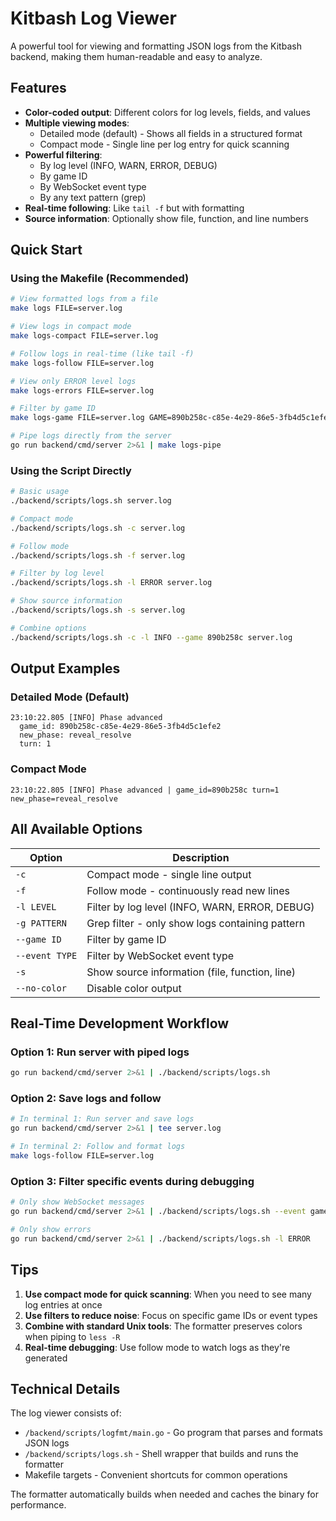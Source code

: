 # Kitbash Log Viewer

A powerful tool for viewing and formatting JSON logs from the Kitbash backend, making them human-readable and easy to analyze.

## Features

- **Color-coded output**: Different colors for log levels, fields, and values
- **Multiple viewing modes**: 
  - Detailed mode (default) - Shows all fields in a structured format
  - Compact mode - Single line per log entry for quick scanning
- **Powerful filtering**:
  - By log level (INFO, WARN, ERROR, DEBUG)
  - By game ID
  - By WebSocket event type
  - By any text pattern (grep)
- **Real-time following**: Like `tail -f` but with formatting
- **Source information**: Optionally show file, function, and line numbers

## Quick Start

### Using the Makefile (Recommended)

```bash
# View formatted logs from a file
make logs FILE=server.log

# View logs in compact mode
make logs-compact FILE=server.log

# Follow logs in real-time (like tail -f)
make logs-follow FILE=server.log

# View only ERROR level logs
make logs-errors FILE=server.log

# Filter by game ID
make logs-game FILE=server.log GAME=890b258c-c85e-4e29-86e5-3fb4d5c1efe2

# Pipe logs directly from the server
go run backend/cmd/server 2>&1 | make logs-pipe
```

### Using the Script Directly

```bash
# Basic usage
./backend/scripts/logs.sh server.log

# Compact mode
./backend/scripts/logs.sh -c server.log

# Follow mode
./backend/scripts/logs.sh -f server.log

# Filter by log level
./backend/scripts/logs.sh -l ERROR server.log

# Show source information
./backend/scripts/logs.sh -s server.log

# Combine options
./backend/scripts/logs.sh -c -l INFO --game 890b258c server.log
```

## Output Examples

### Detailed Mode (Default)

```
23:10:22.805 [INFO] Phase advanced
  game_id: 890b258c-c85e-4e29-86e5-3fb4d5c1efe2
  new_phase: reveal_resolve
  turn: 1
```

### Compact Mode

```
23:10:22.805 [INFO] Phase advanced | game_id=890b258c turn=1 new_phase=reveal_resolve
```

## All Available Options

| Option | Description |
|--------|-------------|
| `-c` | Compact mode - single line output |
| `-f` | Follow mode - continuously read new lines |
| `-l LEVEL` | Filter by log level (INFO, WARN, ERROR, DEBUG) |
| `-g PATTERN` | Grep filter - only show logs containing pattern |
| `--game ID` | Filter by game ID |
| `--event TYPE` | Filter by WebSocket event type |
| `-s` | Show source information (file, function, line) |
| `--no-color` | Disable color output |

## Real-Time Development Workflow

### Option 1: Run server with piped logs
```bash
go run backend/cmd/server 2>&1 | ./backend/scripts/logs.sh
```

### Option 2: Save logs and follow
```bash
# In terminal 1: Run server and save logs
go run backend/cmd/server 2>&1 | tee server.log

# In terminal 2: Follow and format logs
make logs-follow FILE=server.log
```

### Option 3: Filter specific events during debugging
```bash
# Only show WebSocket messages
go run backend/cmd/server 2>&1 | ./backend/scripts/logs.sh --event game_message_received

# Only show errors
go run backend/cmd/server 2>&1 | ./backend/scripts/logs.sh -l ERROR
```

## Tips

1. **Use compact mode for quick scanning**: When you need to see many log entries at once
2. **Use filters to reduce noise**: Focus on specific game IDs or event types
3. **Combine with standard Unix tools**: The formatter preserves colors when piping to `less -R`
4. **Real-time debugging**: Use follow mode to watch logs as they're generated

## Technical Details

The log viewer consists of:
- `/backend/scripts/logfmt/main.go` - Go program that parses and formats JSON logs
- `/backend/scripts/logs.sh` - Shell wrapper that builds and runs the formatter
- Makefile targets - Convenient shortcuts for common operations

The formatter automatically builds when needed and caches the binary for performance.
